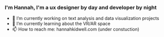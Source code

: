 ### I'm Hannah, I'm a ux designer by day and developer by night

- 🔭 I’m currently working on text analysis and data visualization projects
- 🌱 I’m currently learning about the VR/AR space
- 📫 How to reach me: hannahkidwell.com (under constuction) 

